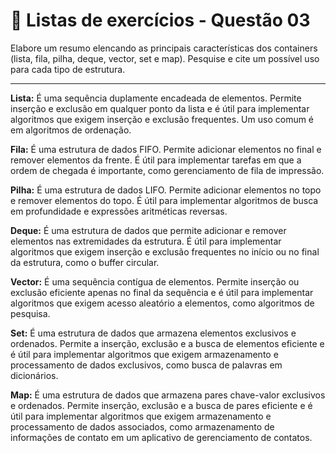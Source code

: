 # 📖 Listas de exercícios - Questão 03

Elabore um resumo elencando as principais características dos containers (lista, fila, pilha, deque, vector, set e map). Pesquise e cite um possível uso para cada tipo de estrutura.

***

**Lista:** É uma sequência duplamente encadeada de elementos. Permite inserção e exclusão em qualquer ponto da lista e é útil para implementar algoritmos que exigem inserção e exclusão frequentes. Um uso comum é em algoritmos de ordenação.


**Fila:** É uma estrutura de dados FIFO. Permite adicionar elementos no final e remover elementos da frente. É útil para implementar tarefas em que a ordem de chegada é importante, como gerenciamento de fila de impressão.


**Pilha:** É uma estrutura de dados LIFO. Permite adicionar elementos no topo e remover elementos do topo. É útil para implementar algoritmos de busca em profundidade e expressões aritméticas reversas.


**Deque:** É uma estrutura de dados que permite adicionar e remover elementos nas extremidades da estrutura. É útil para implementar algoritmos que exigem inserção e exclusão frequentes no início ou no final da estrutura, como o buffer circular.


**Vector:** É uma sequência contígua de elementos. Permite inserção ou exclusão eficiente apenas no final da sequência e é útil para implementar algoritmos que exigem acesso aleatório a elementos, como algoritmos de pesquisa.


**Set:** É uma estrutura de dados que armazena elementos exclusivos e ordenados. Permite a inserção, exclusão e a busca de elementos eficiente e é útil para implementar algoritmos que exigem armazenamento e processamento de dados exclusivos, como busca de palavras em dicionários.


**Map:** É uma estrutura de dados que armazena pares chave-valor exclusivos e ordenados. Permite inserção, exclusão e a busca de pares eficiente e é útil para implementar algoritmos que exigem armazenamento e processamento de dados associados, como armazenamento de informações de contato em um aplicativo de gerenciamento de contatos.


